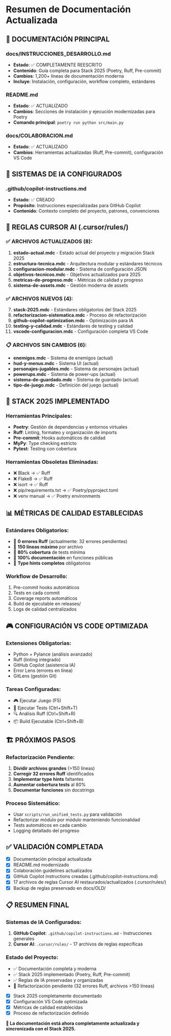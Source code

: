 # Resumen de Documentación Actualizada

## 📄 DOCUMENTACIÓN PRINCIPAL

### docs/INSTRUCCIONES_DESARROLLO.md
- **Estado**: ✅ COMPLETAMENTE REESCRITO
- **Contenido**: Guía completa para Stack 2025 (Poetry, Ruff, Pre-commit)
- **Cambios**: 1,200+ líneas de documentación moderna
- **Incluye**: Instalación, configuración, workflow completo, estándares

### README.md
- **Estado**: ✅ ACTUALIZADO
- **Cambios**: Secciones de instalación y ejecución modernizadas para Poetry
- **Comando principal**: `poetry run python src/main.py`

### docs/COLABORACION.md
- **Estado**: ✅ ACTUALIZADO
- **Cambios**: Herramientas actualizadas (Ruff, Pre-commit), configuración VS Code

## 🤖 SISTEMAS DE IA CONFIGURADOS

### .github/copilot-instructions.md
- **Estado**: ✅ CREADO
- **Propósito**: Instrucciones especializadas para GitHub Copilot
- **Contenido**: Contexto completo del proyecto, patrones, convenciones

## 🎯 REGLAS CURSOR AI (.cursor/rules/)

### ✅ ARCHIVOS ACTUALIZADOS (8):
1. **estado-actual.mdc** - Estado actual del proyecto y migración Stack 2025
2. **estructura-tecnica.mdc** - Arquitectura modular y estándares técnicos
3. **configuracion-modular.mdc** - Sistema de configuración JSON
4. **objetivos-tecnicos.mdc** - Objetivos actualizados para 2025
5. **metricas-de-progreso.mdc** - Métricas de calidad y progreso
6. **sistema-de-assets.mdc** - Gestión moderna de assets

### ✅ ARCHIVOS NUEVOS (4):
7. **stack-2025.mdc** - Estándares obligatorios del Stack 2025
8. **refactorizacion-sistematica.mdc** - Proceso de refactorización
9. **github-copilot-optimization.mdc** - Optimización para IA
10. **testing-y-calidad.mdc** - Estándares de testing y calidad
11. **vscode-configuracion.mdc** - Configuración completa VS Code

### 📋 ARCHIVOS SIN CAMBIOS (6):
- **enemigos.mdc** - Sistema de enemigos (actual)
- **hud-y-menus.mdc** - Sistema UI (actual)
- **personajes-jugables.mdc** - Sistema de personajes (actual)
- **powerups.mdc** - Sistema de power-ups (actual)
- **sistema-de-guardado.mdc** - Sistema de guardado (actual)
- **tipo-de-juego.mdc** - Definición del juego (actual)

## 🚀 STACK 2025 IMPLEMENTADO

### Herramientas Principales:
- **Poetry**: Gestión de dependencias y entornos virtuales
- **Ruff**: Linting, formateo y organización de imports
- **Pre-commit**: Hooks automáticos de calidad
- **MyPy**: Type checking estricto
- **Pytest**: Testing con cobertura

### Herramientas Obsoletas Eliminadas:
- ❌ Black → ✅ Ruff
- ❌ Flake8 → ✅ Ruff
- ❌ isort → ✅ Ruff
- ❌ pip/requirements.txt → ✅ Poetry/pyproject.toml
- ❌ venv manual → ✅ Poetry environments

## 📊 MÉTRICAS DE CALIDAD ESTABLECIDAS

### Estándares Obligatorios:
- 🎯 **0 errores Ruff** (actualmente: 32 errores pendientes)
- 📏 **150 líneas máximo** por archivo
- 🧪 **80% cobertura** de tests mínima
- 📝 **100% documentación** en funciones públicas
- 🔧 **Type hints completos** obligatorios

### Workflow de Desarrollo:
1. Pre-commit hooks automáticos
2. Tests en cada commit
3. Coverage reports automáticos
4. Build de ejecutable en releases/
5. Logs de calidad centralizados

## 🎮 CONFIGURACIÓN VS CODE OPTIMIZADA

### Extensiones Obligatorias:
- Python + Pylance (análisis avanzado)
- Ruff (linting integrado)
- GitHub Copilot (asistencia IA)
- Error Lens (errores en línea)
- GitLens (gestión Git)

### Tareas Configuradas:
- 🎮 Ejecutar Juego (F5)
- 🧪 Ejecutar Tests (Ctrl+Shift+T)
- 🔍 Análisis Ruff (Ctrl+Shift+R)
- 📦 Build Ejecutable (Ctrl+Shift+B)

## 🏗️ PRÓXIMOS PASOS

### Refactorización Pendiente:
1. **Dividir archivos grandes** (>150 líneas)
2. **Corregir 32 errores Ruff** identificados
3. **Implementar type hints** faltantes
4. **Aumentar cobertura tests** al 80%
5. **Documentar funciones** sin docstrings

### Proceso Sistemático:
- Usar `scripts/run_unified_tests.py` para validación
- Refactorizar módulo por módulo manteniendo funcionalidad
- Tests automáticos en cada cambio
- Logging detallado del progreso

## ✅ VALIDACIÓN COMPLETADA

- [x] Documentación principal actualizada
- [x] README.md modernizado
- [x] Colaboración guidelines actualizados
- [x] GitHub Copilot instructions creadas (.github/copilot-instructions.md)
- [x] 17 archivos de reglas Cursor AI restaurados/actualizados (.cursor/rules/)
- [x] Backup de reglas preservado en docs/OLD/

## 📋 RESUMEN FINAL

### Sistemas de IA Configurados:
1. **GitHub Copilot**: `.github/copilot-instructions.md` - Instrucciones generales
2. **Cursor AI**: `.cursor/rules/` - 17 archivos de reglas específicas

### Estado del Proyecto:
- ✅ Documentación completa y moderna
- ✅ Stack 2025 implementado (Poetry, Ruff, Pre-commit)
- ✅ Reglas de IA preservadas y organizadas
- 🔄 Refactorización pendiente (32 errores Ruff, archivos >150 líneas)
- [x] Stack 2025 completamente documentado
- [x] Configuración VS Code optimizada
- [x] Métricas de calidad establecidas
- [x] Proceso de refactorización definido

**🎯 La documentación está ahora completamente actualizada y sincronizada con el Stack 2025.**

